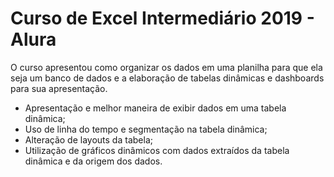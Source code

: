 # Curso de Excel Intermediário 2019 - Alura

O curso apresentou como organizar os dados em uma planilha para que ela seja um banco de dados e a elaboração de tabelas dinâmicas e dashboards para sua apresentação.

- Apresentação e melhor maneira de exibir dados em uma tabela dinâmica;
- Uso de linha do tempo e segmentação na tabela dinâmica;
- Alteração de layouts da tabela;
- Utilização de gráficos dinâmicos com dados extraídos da tabela dinâmica e da origem dos dados.
